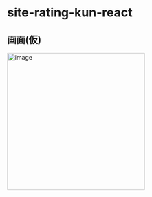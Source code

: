 # site-rating-kun-react
## 画面(仮)
<img width="320" alt="image" src="https://github.com/benjaaamin0518/site-rating-kun-react/assets/98086140/18c181c9-7286-40ad-aea4-d1db8133955f">
